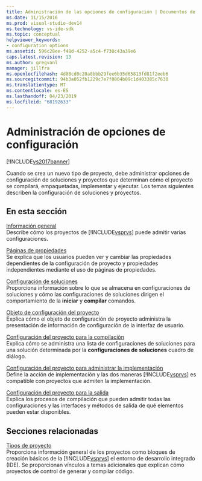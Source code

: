 ```yaml
---
title: Administración de las opciones de configuración | Documentos de Microsoft
ms.date: 11/15/2016
ms.prod: visual-studio-dev14
ms.technology: vs-ide-sdk
ms.topic: conceptual
helpviewer_keywords:
- configuration options
ms.assetid: 596c28ee-f48d-4252-a5c4-f730c43a39e6
caps.latest.revision: 13
ms.author: gregvanl
manager: jillfra
ms.openlocfilehash: 4d88cd0c20a8bbb29fee6b35d65813fd81f2eeb6
ms.sourcegitcommit: 94b3a052fb1229c7e7f8804b09c1d403385c7630
ms.translationtype: MT
ms.contentlocale: es-ES
ms.lasthandoff: 04/23/2019
ms.locfileid: "68192633"
---
```

# <a name="managing-configuration-options"></a>Administración de opciones de configuración
[!INCLUDE[vs2017banner](../../includes/vs2017banner.md)]

Cuando se crea un nuevo tipo de proyecto, debe administrar opciones de configuración de soluciones y proyectos que determinan cómo el proyecto se compilará, empaquetadas, implementar y ejecutar. Los temas siguientes describen la configuración de soluciones y proyectos.  
  
## <a name="in-this-section"></a>En esta sección  
 [Información general](../../extensibility/internals/configuration-options-overview.md)  
 Describe cómo los proyectos de [!INCLUDE[vsprvs](../../includes/vsprvs-md.md)] puede admitir varias configuraciones.  
  
 [Páginas de propiedades](../../extensibility/internals/property-pages.md)  
 Se explica que los usuarios pueden ver y cambiar las propiedades dependientes de la configuración de proyecto y propiedades independientes mediante el uso de páginas de propiedades.  
  
 [Configuración de soluciones](../../extensibility/internals/solution-configuration.md)  
 Proporciona información sobre lo que se almacena en configuraciones de soluciones y cómo las configuraciones de soluciones dirigen el comportamiento de la **iniciar** y **compilar** comandos.  
  
 [Objeto de configuración del proyecto](../../extensibility/internals/project-configuration-object.md)  
 Explica cómo el objeto de configuración de proyecto administra la presentación de información de configuración de la interfaz de usuario.  
  
 [Configuración del proyecto para la compilación](../../extensibility/internals/project-configuration-for-building.md)  
 Explica cómo se administra una lista de configuraciones de soluciones para una solución determinada por la **configuraciones de soluciones** cuadro de diálogo.  
  
 [Configuración del proyecto para administrar la implementación](../../extensibility/internals/project-configuration-for-managing-deployment.md)  
 Define la acción de implementación y las dos maneras [!INCLUDE[vsprvs](../../includes/vsprvs-md.md)] es compatible con proyectos que admiten la implementación.  
  
 [Configuración del proyecto para la salida](../../extensibility/internals/project-configuration-for-output.md)  
 Explica los procesos de compilación que pueden admitir todas las configuraciones y las interfaces y métodos de salida de qué elementos pueden estar disponibles.  
  
## <a name="related-sections"></a>Secciones relacionadas  
 [Tipos de proyecto](../../extensibility/internals/project-types.md)  
 Proporciona información general de los proyectos como bloques de creación básicos de la [!INCLUDE[vsprvs](../../includes/vsprvs-md.md)] el entorno de desarrollo integrado (IDE). Se proporcionan vínculos a temas adicionales que explican cómo proyectos de control de generar y compilar código.
